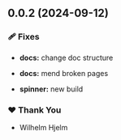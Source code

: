 ## 0.0.2 (2024-09-12)


### 🩹 Fixes

- **docs:** change doc structure

- **docs:** mend broken pages

- **spinner:** new build


### ❤️  Thank You

- Wilhelm Hjelm